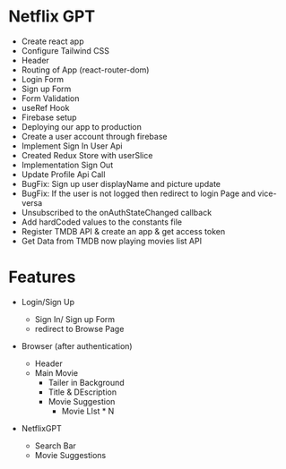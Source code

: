 # Netflix GPT

- Create react app
- Configure Tailwind CSS
- Header
- Routing of App (react-router-dom)
- Login Form
- Sign up Form
- Form Validation
- useRef Hook
- Firebase setup
- Deploying our app to production
- Create a user account through firebase
- Implement Sign In User Api
- Created Redux Store with userSlice
- Implementation Sign Out
- Update Profile Api Call
- BugFix: Sign up user displayName and picture update
- BugFix: If the user is not logged then redirect to login Page and vice-versa
- Unsubscribed to the onAuthStateChanged callback
- Add hardCoded values to the constants file
- Register TMDB API & create an app & get access token
- Get Data from TMDB now playing movies list API

# Features

- Login/Sign Up

  - Sign In/ Sign up Form
  - redirect to Browse Page

- Browser (after authentication)

  - Header
  - Main Movie
    - Tailer in Background
    - Title & DEscription
    - Movie Suggestion
      - Movie LIst \* N

- NetflixGPT

  - Search Bar
  - Movie Suggestions
